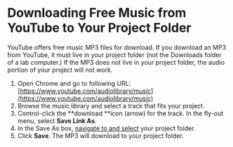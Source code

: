 # Downloading Free Music from YouTube to Your Project Folder

YouTube offers free music MP3 files for download. If you download an MP3 from YouTube, it must live in your project folder \(not the Downloads folder of a lab computer.\) If the MP3 does not live in your project folder, the audio portion of your project will not work.

1. Open Chrome and go to following URL: [https://www.youtube.com/audiolibrary/music](https://www.youtube.com/audiolibrary/music)
2. Browse the music library and select a track that fits your project.
3. Control-click the **download **icon \(arrow\) for the track. In the fly-out menu, select **Save Link As**.
4. In the Save As box, [navigate to and select](https://jjloomis.gitbooks.io/file-and-folder-management/content/navigating-folder-tree.html) your project folder.  
5. Click **Save**. The MP3 will download to your project folder. 



